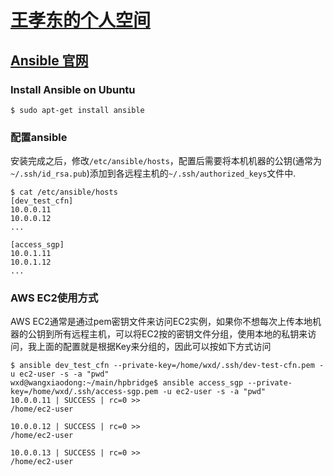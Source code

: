 # [王孝东的个人空间](https://scm-git.github.io/)
## [Ansible 官网](https://www.ansible.com/)
### Install Ansible on Ubuntu
```
$ sudo apt-get install ansible
```

### 配置ansible
安装完成之后，修改`/etc/ansible/hosts`，配置后需要将本机机器的公钥(通常为`~/.ssh/id_rsa.pub`)添加到各远程主机的`~/.ssh/authorized_keys`文件中.
```
$ cat /etc/ansible/hosts
[dev_test_cfn]
10.0.0.11
10.0.0.12
...

[access_sgp]
10.0.1.11
10.0.1.12
...
```

### AWS EC2使用方式
AWS EC2通常是通过pem密钥文件来访问EC2实例，如果你不想每次上传本地机器的公钥到所有远程主机，可以将EC2按的密钥文件分组，使用本地的私钥来访问，我上面的配置就是根据Key来分组的，因此可以按如下方式访问
```
$ ansible dev_test_cfn --private-key=/home/wxd/.ssh/dev-test-cfn.pem -u ec2-user -s -a "pwd"
wxd@wangxiaodong:~/main/hpbridge$ ansible access_sgp --private-key=/home/wxd/.ssh/access-sgp.pem -u ec2-user -s -a "pwd"
10.0.0.11 | SUCCESS | rc=0 >>
/home/ec2-user

10.0.0.12 | SUCCESS | rc=0 >>
/home/ec2-user

10.0.0.13 | SUCCESS | rc=0 >>
/home/ec2-user 
```

